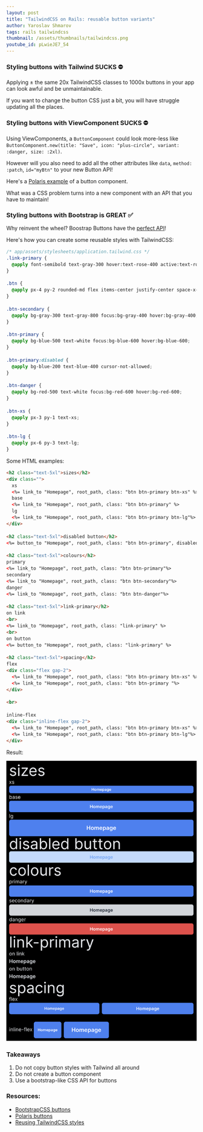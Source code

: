 ```yaml
---
layout: post
title: "TailwindCSS on Rails: reusable button variants"
author: Yaroslav Shmarov
tags: rails tailwindcss
thumbnail: /assets/thumbnails/tailwindcss.png
youtube_id: pLwieJE7_54
---
```


### Styling buttons with Tailwind SUCKS ⛔️

Applying ± the same 20x TailwindCSS classes to 1000x buttons in your app can look awful and be unmaintainable.

If you want to change the button CSS just a bit, you will have struggle updating all the places.

### Styling buttons with ViewComponent SUCKS ⛔️

Using ViewComponents, a `ButtonComponent` could look more-less like `ButtonComponent.new(title: "Save", icon: "plus-circle", variant: :danger, size: :2xl)`. 

However will you also need to add all the other attributes like `data`, `method: :patch`, `id="myBtn"` to your new Button API!

Here's a [Polaris example](https://polarisviewcomponents.org/lookbook/inspect/button/outline_monochrome) of a button component.

What was a CSS problem turns into a new component with an API that you have to maintain!

### Styling buttons with Bootstrap is GREAT ✅

Why reinvent the wheel? Boostrap Buttons have the [perfect API](https://getbootstrap.com/docs/5.3/components/buttons/)!

Here's how you can create some reusable styles with TailwindCSS:

```css
/* app/assets/stylesheets/application.tailwind.css */
.link-primary {
  @apply font-semibold text-gray-300 hover:text-rose-400 active:text-rose-300;
}

.btn {
  @apply px-4 py-2 rounded-md flex items-center justify-center space-x-1 w-full font-semibold text-sm transition-colors ease-in-out duration-300;
}

.btn-secondary {
  @apply bg-gray-300 text-gray-800 focus:bg-gray-400 hover:bg-gray-400;
}

.btn-primary {
  @apply bg-blue-500 text-white focus:bg-blue-600 hover:bg-blue-600;
}

.btn-primary:disabled {
  @apply bg-blue-200 text-blue-400 cursor-not-allowed;
}

.btn-danger {
  @apply bg-red-500 text-white focus:bg-red-600 hover:bg-red-600;
}

.btn-xs {
  @apply px-3 py-1 text-xs;
}

.btn-lg {
  @apply px-6 py-3 text-lg;
}
```

Some HTML examples:

```html
<h2 class="text-5xl">sizes</h2>
<div class="">
  xs
  <%= link_to "Homepage", root_path, class: "btn btn-primary btn-xs" %>
  base
  <%= link_to "Homepage", root_path, class: "btn btn-primary" %>
  lg
  <%= link_to "Homepage", root_path, class: "btn btn-primary btn-lg"%>
</div>

<h2 class="text-5xl">disabled button</h2>
<%= button_to "Homepage", root_path, class: "btn btn-primary", disabled: true %>

<h2 class="text-5xl">colours</h2>
primary
<%= link_to "Homepage", root_path, class: "btn btn-primary"%>
secondary
<%= link_to "Homepage", root_path, class: "btn btn-secondary"%>
danger
<%= link_to "Homepage", root_path, class: "btn btn-danger"%>

<h2 class="text-5xl">link-primary</h2>
on link
<br>
<%= link_to "Homepage", root_path, class: "link-primary" %>
<br>
on button
<%= button_to "Homepage", root_path, class: "link-primary" %>

<h2 class="text-5xl">spacing</h2>
flex
<div class="flex gap-2">
  <%= link_to "Homepage", root_path, class: "btn btn-primary btn-xs" %>
  <%= link_to "Homepage", root_path, class: "btn btn-primary "%>
</div>

<br>

inline-flex
<div class="inline-flex gap-2">
  <%= link_to "Homepage", root_path, class: "btn btn-primary btn-xs" %>
  <%= link_to "Homepage", root_path, class: "btn btn-primary btn-lg"%>
</div>
```

Result:

![TailwindCSS button variants](/assets/images/tailwindcss-buttons.png)

### Takeaways

1. Do not copy button styles with Tailwind all around
2. Do not create a button component
3. Use a bootstrap-like CSS API for buttons

### Resources:

- [BootstrapCSS buttons](https://getbootstrap.com/docs/5.3/components/buttons/)
- [Polaris buttons](https://polarisviewcomponents.org/lookbook/inspect/button/basic)
- [Reusing TailwindCSS styles](https://tailwindcss.com/docs/reusing-styles)
